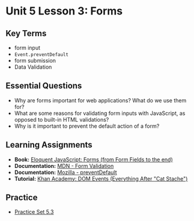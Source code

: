 # Unit 5 Lesson 3: Forms

## Key Terms
* form input
* `Event.preventDefault`
* form submission
* Data Validation

## Essential Questions
* Why are forms important for web applications? What do we use them for?
* What are some reasons for validating form inputs with JavaScript, as opposed to built-in HTML validations?
* Why is it important to prevent the default action of a form?

## Learning Assignments
* **Book:** [Eloquent JavaScript: Forms (from Form Fields to the end)](https://eloquentjavascript.net/18_http.html#h_H222GOgM6T)
* **Documentation:** [MDN - Form Validation](https://developer.mozilla.org/en-US/docs/Learn/Forms/Form_validation)
* **Documentation:** [Mozilla - preventDefault](https://developer.mozilla.org/en-US/docs/Web/API/Event/preventDefault)
* **Tutorial:** [Khan Academy: DOM Events (Everything After "Cat Stache")](https://www.khanacademy.org/computing/computer-programming/html-css-js/html-js-dom-events#html-js-dom-events)


## Practice
* [Practice Set 5.3](https://github.com/The-Marcy-Lab-School/se-unit-5-DOM/blob/master/lesson-3-forms/practice-set/exercises.md)
